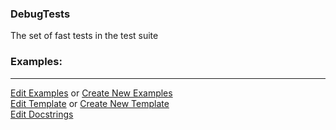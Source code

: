### <a id="Peeves.TestUtils.DebugTests">DebugTests</a>
The set of fast tests in the test suite

### Examples:


___

[Edit Examples](https://github.com/McCoyGroup/References/edit/gh-pages/Documentation/examples/Peeves/TestUtils/DebugTests.md) or 
[Create New Examples](https://github.com/McCoyGroup/References/new/gh-pages/?filename=Documentation/examples/Peeves/TestUtils/DebugTests.md) <br/>
[Edit Template](https://github.com/McCoyGroup/References/edit/gh-pages/Documentation/templates/Peeves/TestUtils/DebugTests.md) or 
[Create New Template](https://github.com/McCoyGroup/References/new/gh-pages/?filename=Documentation/templates/Peeves/TestUtils/DebugTests.md) <br/>
[Edit Docstrings](https://github.com/McCoyGroup/Peeves/edit/master/TestUtils/DebugTests/__init__.py?message=Update%20Docs)

